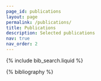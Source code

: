 ```yaml
---
page_id: publications
layout: page
permalink: /publications/
title: Publications
description: Selected publications
nav: true
nav_order: 2
---
```


<!-- _pages/publications.md -->

<!-- Bibsearch Feature -->

{% include bib_search.liquid %}

<div class="publications">

{% bibliography %}

</div>

